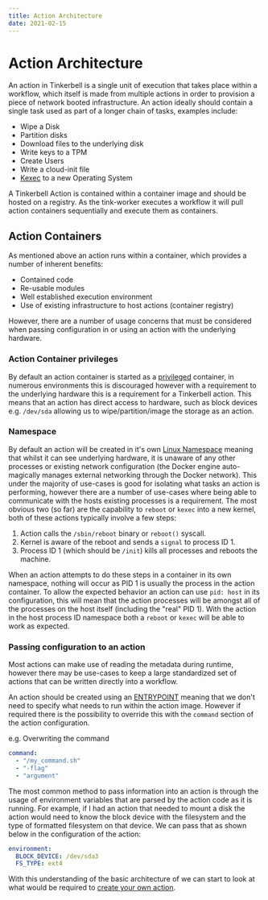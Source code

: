 ```yaml
---
title: Action Architecture
date: 2021-02-15
---
```


# Action Architecture

An action in Tinkerbell is a single unit of execution that takes place within a workflow, which itself is made from multiple actions in order to provision a piece of network booted infrastructure.
An action ideally should contain a single task used as part of a longer chain of tasks, examples include:

- Wipe a Disk
- Partition disks
- Download files to the underlying disk
- Write keys to a TPM
- Create Users
- Write a cloud-init file
- [Kexec] to a new Operating System

A Tinkerbell Action is contained within a container image and should be hosted on a registry.
As the tink-worker executes a workflow it will pull action containers sequentially and execute them as containers.

## Action Containers

As mentioned above an action runs within a container, which provides a number of inherent benefits:

- Contained code
- Re-usable modules
- Well established execution environment
- Use of existing infrastructure to host actions (container registry)

However, there are a number of usage concerns that must be considered when passing configuration in or using an action with the underlying hardware.

### Action Container privileges

By default an action container is started as a [privileged] container, in numerous environments this is discouraged however with a requirement to the underlying hardware this is a requirement for a Tinkerbell action.
This means that an action has direct access to hardware, such as block devices e.g. `/dev/sda` allowing us to wipe/partition/image the storage as an action.

### Namespace

By default an action will be created in it's own [Linux Namespace] meaning that whilst it can see underlying hardware, it is unaware of any other processes or existing network configuration (the Docker engine auto-magically manages external networking through the Docker network).
This under the majority of use-cases is good for isolating what tasks an action is performing, however there are a number of use-cases where being able to communicate with the hosts existing processes is a requirement.
The most obvious two (so far) are the capability to `reboot` or `kexec` into a new kernel, both of these actions typically involve a few steps:

1. Action calls the `/sbin/reboot` binary or `reboot()` syscall.
2. Kernel is aware of the reboot and sends a `signal` to process ID 1.
3. Process ID 1 (which should be `/init`) kills all processes and reboots the machine.

When an action attempts to do these steps in a container in its own namespace, nothing will occur as PID 1 is usually the process in the action container.
To allow the expected behavior an action can use `pid: host` in its configuration, this will mean that the action processes will be amongst all of the processes on the host itself (including the "real" PID 1).
With the action in the host process ID namespace both a `reboot` or `kexec` will be able to work as expected.

### Passing configuration to an action

Most actions can make use of reading the metadata during runtime, however there may be use-cases to keep a large standardized set of actions that can be written directly into a workflow.

An action should be created using an [ENTRYPOINT] meaning that we don't need to specify what needs to run within the action image.
However if required there is the possibility to override this with the `command` section of the action configuration.

e.g. Overwriting the command

```yaml
command:
  - "/my_command.sh"
  - "-flag"
  - "argument"
```

The most common method to pass information into an action is through the usage of environment variables that are parsed by the action code as it is running.
For example, if I had an action that needed to mount a disk the action would need to know the block device with the filesystem and the type of formatted filesystem on that device.
We can pass that as shown below in the configuration of the action:

```yaml
environment:
  BLOCK_DEVICE: /dev/sda3
  FS_TYPE: ext4
```

With this understanding of the basic architecture of we can start to look at what would be required to [create your own action].

[create your own action]: creating-a-basic-action.md
[entrypoint]: https://docs.docker.com/engine/reference/builder/#entrypoint
[kexec]: https://wiki.archlinux.org/title/Kexec
[linux namespace]: https://en.wikipedia.org/wiki/Linux_namespaces
[privileged]: https://docs.docker.com/engine/reference/run/#runtime-privilege-and-linux-capabilities
